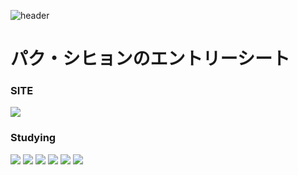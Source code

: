 ![header](https://capsule-render.vercel.app/api?type=slice&color=ffd563&height=200&section=header&text=パク・シヒョンのエントリーシート&fontSize=30&rotate=13&fontColor=404040&fontAlign=70)

# パク・シヒョンのエントリーシート

### SITE
<a href="https://www.instagram.com/"><img src="https://img.shields.io/badge/Instagram-E4405F?style=flat-square&logo=Instagram&logoColor=white"/></a>

### Studying
<img src="https://img.shields.io/badge/VSCode-007ACC?style=flat-square&logo=Visual Studio Code&logoColor=white"/> <img src="https://img.shields.io/badge/Eclipse-2C2255?style=flat-square&logo=Eclipse IDE&logoColor=white"/> <img src="https://img.shields.io/badge/HTML5-E34F26?style=flat-square&logo=HTML5&logoColor=white"/> <img src="https://img.shields.io/badge/CSS3-1572B6?style=flat-square&logo=CSS3&logoColor=white"/> <img src="https://img.shields.io/badge/JavaScript-F7DF1E?style=flat-square&logo=JavaScript&logoColor=white"/> <img src="https://img.shields.io/badge/Photoshop-31A8FF?style=flat-square&logo=Adobe Photoshop&logoColor=white"/>
